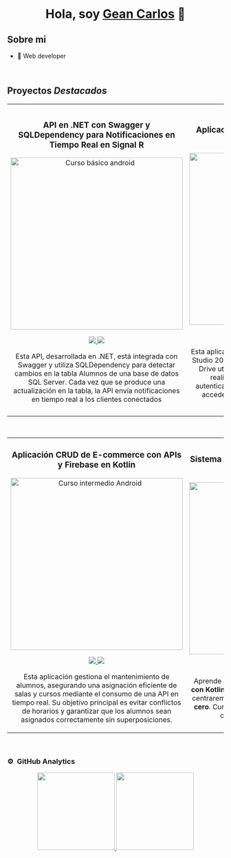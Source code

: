<div align="center">
<h1 align="center">Hola, soy <a href="https://aristi.dev">Gean Carlos</a> 👋</h1>
</div>



## Sobre mi

- 📲 Web developer

<br>

## Proyectos *Destacados*
<table>
<tr>
  
<td width="50%">
<h3 align="center">API en .NET con Swagger y SQLDependency para Notificaciones en Tiempo Real en Signal R
</h3>
<div align="center">
<a href="https://github.com/gean1987/Android-Expert" target="_blank"><img src="https://i.imgur.com/Jji0CIE.jpg" width="400" alt="Curso básico android"></a>
<p>
<a href="https://github.com/gean1987/Android-Expert" target="_blank">
<img src="https://img.shields.io/badge/CÓDIGO-ff9?style=for-the-badge&logo=github&logoColor=black">
</a>
<a href="https://youtu.be/vJapzH_46a8" target="_blank">
<img src="https://img.shields.io/badge/-Youtube-green?style=for-the-badge&color=fbfc40">
</a>
</p>
<p>Esta API, desarrollada en .NET, está integrada con Swagger y utiliza SQLDependency para detectar cambios en la tabla Alumnos de una base de datos SQL Server. Cada vez que se produce una actualización en la tabla, la API envía notificaciones en tiempo real a los clientes conectados</p>
</div>
                                                                                      
</td>



<td width="50%">
               <br>
<h3 align="center">Aplicación para Subir Archivos a Google Drive con .NET Core</h3>
<div align="center">                                       
<a href="https://github.com/gean1987/SimpleAndroidMVVM" target="_blank"><img src="https://i.imgur.com/7uCBigG.jpg" width="400" alt="Curso arquitectura MVVM"></a>
<br>
<p>
<a href="https://github.com/gean1987/SimpleAndroidMVVM" target="_blank">
<img src="https://img.shields.io/badge/C%C3%93DIGO-80ffaa?style=for-the-badge&logo=github&logoColor=black">
</a>
<a href="https://youtu.be/hhhSMXi0R3E" target="_blank">
<img src="https://img.shields.io/badge/-Youtube-green?style=for-the-badge&color=3fFD7f">
</a>
</p>
</p>Esta aplicación, desarrollada en .NET Core en Visual Studio 2022, permite la carga de archivos a Google Drive utilizando su API oficial. La integración se realiza mediante OAuth 2.0, asegurando autenticación segura y permisos adecuados para acceder y gestionar archivos en la cuenta del usuario.</p>
</div>                                                             
</table>                                                                                 
</div>
<br>

<table>
<tr>
<td width="50%">
<h3 align="center">Aplicación CRUD de E-commerce con APIs y Firebase en Kotlin</h3>
<div align="center">
<a href="https://github.com/gean1987/Android-Expert-Intermedio" target="_blank"><img src="https://i.imgur.com/V48W0sU.jpg" width="400" alt="Curso intermedio Android"></a>
<p>
<a href="https://github.com/gean1987/Android-Expert-Intermedio" target="_blank">
<img src="https://img.shields.io/badge/CÓDIGO-ff9?style=for-the-badge&logo=github&logoColor=black">
</a>
<a href="https://youtu.be/UaR7GSNACsM" target="_blank">
<img src="https://img.shields.io/badge/-Youtube-green?style=for-the-badge&color=fbfc40">
</a>
</p>
<p>Esta aplicación gestiona el mantenimiento de alumnos, asegurando una asignación eficiente de salas y cursos mediante el consumo de una API en tiempo real. Su objetivo principal es evitar conflictos de horarios y garantizar que los alumnos sean asignados correctamente sin superposiciones.</p>
</div>
                                                                                      
</td>       

<td width="50%">
<h3 align="center">Sistema de Mantenimiento de Alumnos con API en Tiempo Real
</h3>
<div align="center">
<a href="https://github.com/gean1987/Curso-Kotlin-Multiplatform" target="_blank"><img src="https://i.imgur.com/nDDp1Ra.jpg" width="400" alt="Curso Kotlin Multiplatform"></a>
<p>
<a href="https://github.com/gean1987/Curso-Kotlin-Multiplatform" target="_blank">
<img src="https://img.shields.io/badge/C%C3%93DIGO-cfaae0?style=for-the-badge&logo=github&logoColor=black">
</a>
<a href="https://youtube.com/playlist?list=PL8ie04dqq7_NUvBcMMosVRAbqZDWmRzX3&si=FdS-Z07ZFAUjDHAE" target="_blank">
<img src="https://img.shields.io/badge/-Youtube-green?style=for-the-badge&color=ff00f4">
</a>
</p>
<p>Aprende a programar aplicaciones <strong>multiplataform con Kotlin y Jetpack Compose</strong> - En este curso nos centraremos en dominar Kotlin Multiplatform <strong>desde cero</strong>. Curso <strong>GRATUITO</strong> (en desarrollo) con todo el código disponible para descargar.</p>
</div>
                                                                                      
</td>  
</table>                                                                                 
</div>
<br>

### ⚙️ &nbsp;GitHub Analytics

<p align="center">
<a href="https://github.com/gean1987">
  <img height="180em" src="https://github-readme-stats-eight-theta.vercel.app/api?username=gean1987&show_icons=true&theme=algolia&include_all_commits=true&count_private=true"/>
  <img height="180em" src="https://github-readme-stats-eight-theta.vercel.app/api/top-langs/?username=gean1987&layout=compact&langs_count=8&theme=algolia"/>
</a>
</p>
